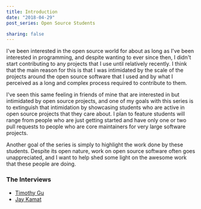 ```yaml
---
title: Introduction
date: "2018-04-29"
post_series: Open Source Students

sharing: false
---
```


I've been interested in the open source world for about as long as I've been
interested in programming, and despite wanting to ever since then,
I didn't start contributing to any projects that I use until relatively
recently.
I think that the main reason for this is that I was intimidated by the scale
of the projects around the open source software that I used and by what I
perceived as a long and complex process required to contribute to them.

I've seen this same feeling in friends of mine that are interested in but
intimidated by open source projects,
and one of my goals with this series is to extinguish that intimidation by
showcasing students who are active in open source projects that they care about.
I plan to feature students will range from people who are just getting started
and have only one or two pull requests to people who are core maintainers for
very large software projects.

Another goal of the series is simply to highlight
the work done by these students.
Despite its open nature,
work on open source software often goes unappreciated,
and I want to help shed some light on the awesome work that these people are
doing.

### The Interviews

- [Timothy Gu](/timothy-gu)
- [Jay Kamat](/jay-kamat)

